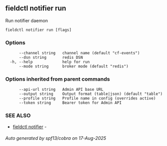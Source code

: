 ## fieldctl notifier run

Run notifier daemon

```
fieldctl notifier run [flags]
```

### Options

```
      --channel string   channel name (default "cf-events")
      --dsn string       redis DSN
  -h, --help             help for run
      --mode string      broker mode (default "redis")
```

### Options inherited from parent commands

```
      --api-url string   Admin API base URL
      --output string    Output format (table|json) (default "table")
      --profile string   Profile name in config (overrides active)
      --token string     Bearer token for Admin API
```

### SEE ALSO

* [fieldctl notifier](fieldctl_notifier.md)	 - 

###### Auto generated by spf13/cobra on 17-Aug-2025
